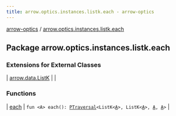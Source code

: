 ```yaml
---
title: arrow.optics.instances.listk.each - arrow-optics
---
```


[arrow-optics](../index.html) / [arrow.optics.instances.listk.each](./index.html)

## Package arrow.optics.instances.listk.each

### Extensions for External Classes

| [arrow.data.ListK](arrow.data.-list-k/index.html) |  |

### Functions

| [each](each.html) | `fun <A> each(): `[`PTraversal`](../arrow.optics/-p-traversal/index.html)`<ListK<`[`A`](each.html#A)`>, ListK<`[`A`](each.html#A)`>, `[`A`](each.html#A)`, `[`A`](each.html#A)`>` |

